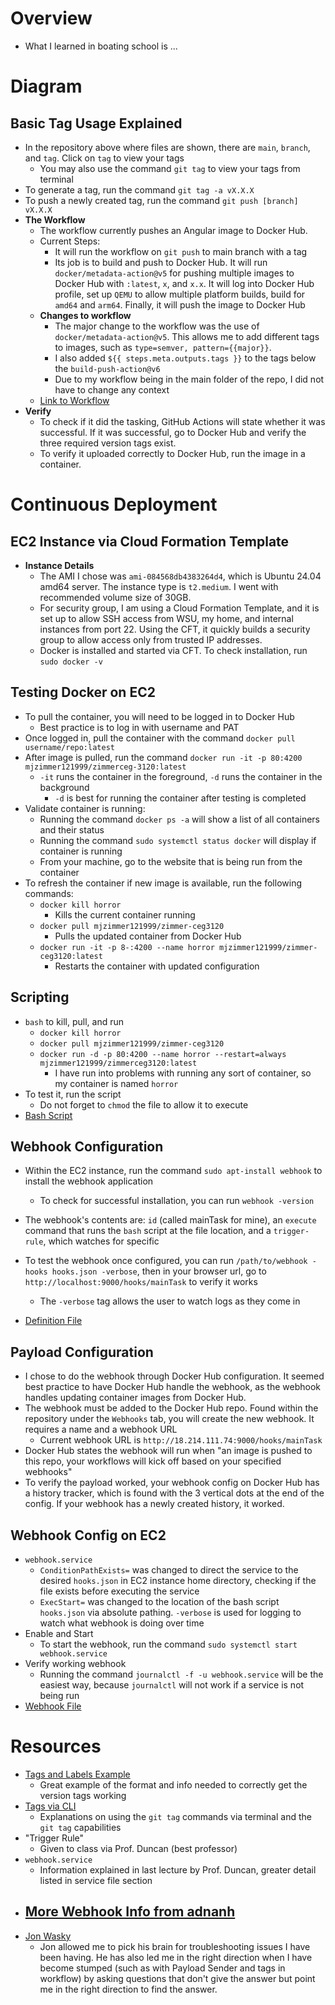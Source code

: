 # Overview
- What I learned in boating school is ...
# Diagram

## Basic Tag Usage Explained
- In the repository above where files are shown, there are `main`, `branch`, and `tag`. Click on `tag` to view your tags
  - You may also use the command `git tag` to view your tags from terminal
- To generate a tag, run the command `git tag -a vX.X.X`
- To push a newly created tag, run the command `git push [branch] vX.X.X`
- **The Workflow**
  - The workflow currently pushes an Angular image to Docker Hub.
  - Current Steps:
      - It will run the workflow on `git push` to main branch with a tag
      - Its job is to build and push to Docker Hub. It will run `docker/metadata-action@v5` for pushing multiple images to Docker Hub with `:latest`, `x`, and `x.x`. It will log into Docker Hub profile, set up `QEMU` to allow multiple platform builds, build for `amd64` and `arm64`. Finally, it will push the image to Docker Hub
  - **Changes to workflow**
      - The major change to the workflow was the use of `docker/metadata-action@v5`. This allows me to add different tags to images, such as `type=semver, pattern={{major}}`.
      - I also added `${{ steps.meta.outputs.tags }}` to the tags below the `build-push-action@v6`
      - Due to my workflow being in the main folder of the repo, I did not have to change any context
  - [Link to Workflow](https://github.com/WSU-kduncan/ceg3120-cicd-MikeZimmer1299/blob/main/.github/workflows/project4Workflow.yml)
- **Verify**
  - To check if it did the tasking, GitHub Actions will state whether it was successful. If it was successful, go to Docker Hub and verify the three required version tags exist.
  - To verify it uploaded correctly to Docker Hub, run the image in a container.
# Continuous Deployment
## EC2 Instance via Cloud Formation Template
- **Instance Details**
  - The AMI I chose was `ami-084568db4383264d4`, which is Ubuntu 24.04 amd64 server. The instance type is `t2.medium`. I went with recommended volume size of 30GB.
  - For security group, I am using a Cloud Formation Template, and it is set up to allow SSH access from WSU, my home, and internal instances from port 22. Using the CFT, it quickly builds a security group to allow access only from trusted IP addresses.
  - Docker is installed and started via CFT. To check installation, run `sudo docker -v`
## Testing Docker on EC2
- To pull the container, you will need to be logged in to Docker Hub
  - Best practice is to log in with username and PAT
- Once logged in, pull the container with the command `docker pull username/repo:latest`
- After image is pulled, run the command `docker run -it -p 80:4200 mjzimmer121999/zimmerceg-3120:latest`
  - `-it` runs the container in the foreground, `-d` runs the container in the background
    - `-d` is best for running the container after testing is completed
- Validate container is running:
  - Running the command `docker ps -a` will show a list of all containers and their status
  - Running the command `sudo systemctl status docker` will display if container is running
  - From your machine, go to the website that is being run from the container
- To refresh the container if new image is available, run the following commands:
  - `docker kill horror`
    - Kills the current container running
  - `docker pull mjzimmer121999/zimmer-ceg3120`
    - Pulls the updated container from Docker Hub
  - `docker run -it -p 8-:4200 --name horror mjzimmer121999/zimmer-ceg3120:latest`
    - Restarts the container with updated configuration
## Scripting
- `bash` to kill, pull, and run
  - `docker kill horror`
  - `docker pull mjzimmer121999/zimmer-ceg3120`
  - `docker run -d -p 80:4200 --name horror --restart=always mjzimmer121999/zimmerceg3120:latest`
    - I have run into problems with running any sort of container, so my container is named `horror`
- To test it, run the script
  - Do not forget to `chmod` the file to allow it to execute
- [Bash Script](https://github.com/WSU-kduncan/ceg3120-cicd-MikeZimmer1299/blob/main/Project5/deployment/refreshImage.sh)
## Webhook Configuration
- Within the EC2 instance, run the command `sudo apt-install webhook` to install the webhook application
  - To check for successful installation, you can run `webhook -version`
- The webhook's contents are: `id` (called mainTask for mine), an `execute` command that runs the `bash` script at the file location, and a `trigger-rule`, which watches for specific 

- To test the webhook once configured, you can run `/path/to/webhook -hooks hooks.json -verbose`, then in your browser url, go to `http://localhost:9000/hooks/mainTask` to verify it works
  - The `-verbose` tag allows the user to watch logs as they come in
- [Definition File](https://github.com/WSU-kduncan/ceg3120-cicd-MikeZimmer1299/blob/main/Project5/deployment/hooks.json)
## Payload Configuration
- I chose to do the webhook through Docker Hub configuration. It seemed best practice to have Docker Hub handle the webhook, as the webhook handles updating container images from Docker Hub.
- The webhook must be added to the Docker Hub repo. Found within the repository under the `Webhooks` tab, you will create the new webhook. It requires a name and a webhook URL
  - Current webhook URL is `http://18.214.111.74:9000/hooks/mainTask`
- Docker Hub states the webhook will run when "an image is pushed to this repo, your workflows will kick off based on your specified webhooks"
- To verify the payload worked, your webhook config on Docker Hub has a history tracker, which is found with the 3 vertical dots at the end of the config. If your webhook has a newly created history, it worked.

## Webhook Config on EC2
- `webhook.service`
  - `ConditionPathExists=` was changed to direct the service to the desired `hooks.json` in EC2 instance home directory, checking if the file exists before executing the service
  - `ExecStart=` was changed to the location of the bash script `hooks.json` via absolute pathing. `-verbose` is used for logging to watch what webhook is doing over time
- Enable and Start
  - To start the webhook, run the command `sudo systemctl start webhook.service`
- Verify working webhook
  - Running the command `journalctl -f -u webhook.service` will be the easiest way, because `journalctl` will not work if a service is not being run
- [Webhook File](https://github.com/WSU-kduncan/ceg3120-cicd-MikeZimmer1299/blob/main/Project5/deployment/webhook.service)

# Resources
- [Tags and Labels Example](https://docs.docker.com/build/ci/github-actions/manage-tags-labels/)
  - Great example of the format and info needed to correctly get the version tags working
- [Tags via CLI](https://git-scm.com/book/en/v2/Git-Basics-Tagging)
  - Explanations on using the `git tag` commands via terminal and the `git tag` capabilities
- "Trigger Rule"
  - Given to class via Prof. Duncan (best professor)
- `webhook.service`
  - Information explained in last lecture by Prof. Duncan, greater detail listed in service file section
- [More Webhook Info from adnanh](https://github.com/adnanh/webhook)
  - 
- [Jon Wasky](https://github.com/Wamski)
  - Jon allowed me to pick his brain for troubleshooting issues I have been having. He has also led me in the right direction when I have become stumped (such as with Payload Sender and tags in workflow) by asking questions that don't give the answer but point me in the right direction to find the answer.
